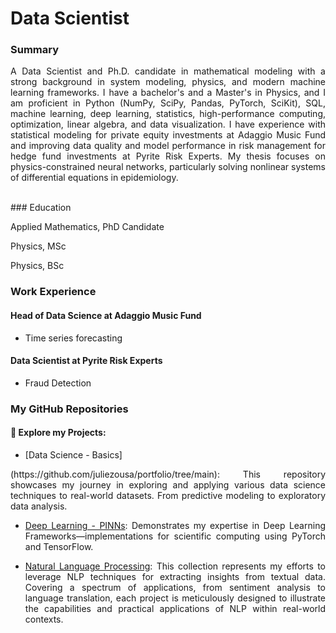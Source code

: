 # Data Scientist

### Summary
<div style="text-align: justify;">

A Data Scientist and Ph.D. candidate in mathematical modeling with a strong background in system modeling, physics, and modern machine learning frameworks. I have a bachelor's and a Master's in Physics, and I am proficient in Python (NumPy, SciPy, Pandas, PyTorch, SciKit), SQL, machine learning, deep learning, statistics, high-performance computing, optimization, linear algebra, and data visualization. I have experience with statistical modeling for private equity investments at Adaggio Music Fund and improving data quality and model performance in risk management for hedge fund investments at Pyrite Risk Experts. My thesis focuses on physics-constrained neural networks, particularly solving nonlinear systems of differential equations in epidemiology.
</div>
<br>
### Education

Applied Mathematics, PhD Candidate

Physics, MSc

Physics, BSc

### Work Experience

#### Head of Data Science at Adaggio Music Fund
- Time series forecasting

#### Data Scientist at Pyrite Risk Experts
- Fraud Detection

### My GitHub Repositories

#### 🚀 Explore my Projects:

- [Data Science - Basics]

<div style="text-align: justify;">
(https://github.com/juliezousa/portfolio/tree/main): This repository showcases my journey in exploring and applying various data science techniques to real-world datasets. From predictive modeling to exploratory data analysis.
</div>

<div style="text-align: justify;">

- [Deep Learning - PINNs](https://github.com/juliezousa/PINNs): Demonstrates my expertise in Deep Learning Frameworks—implementations for scientific computing using PyTorch and TensorFlow.
</div>

<div style="text-align: justify;">

- [Natural Language Processing](https://github.com/juliezousa/NLP-Real-Data): This collection represents my efforts to leverage NLP techniques for extracting insights from textual data. Covering a spectrum of applications, from sentiment analysis to language translation, each project is meticulously designed to illustrate the capabilities and practical applications of NLP within real-world contexts.
</div>

